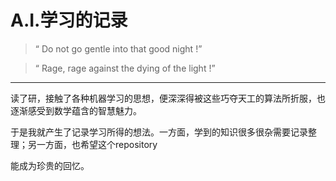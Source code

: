 # A.I.学习的记录
>“ Do not go gentle into that good night !”

>“ Rage, rage against the dying of the light !”

---

读了研，接触了各种机器学习的思想，便深深得被这些巧夺天工的算法所折服，也逐渐感受到数学蕴含的智慧魅力。

于是我就产生了记录学习所得的想法。一方面，学到的知识很多很杂需要记录整理；另一方面，也希望这个repository 

能成为珍贵的回忆。